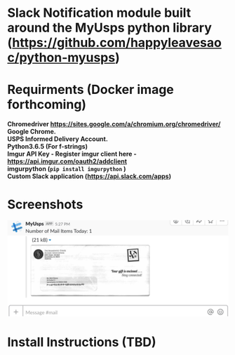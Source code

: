 # Slack Notification module built around the MyUsps python library (https://github.com/happyleavesaoc/python-myusps)


# Requirments (Docker image forthcoming)
**Chromedriver https://sites.google.com/a/chromium.org/chromedriver/  
Google Chrome.  
USPS Informed Delivery Account.  
Python3.6.5 (For f-strings)  
Imgur API Key - Register imgur client here - https://api.imgur.com/oauth2/addclient  
imgurpython (`pip install imgurpython`  )  
Custom Slack application (https://api.slack.com/apps)**





# Screenshots

![Alt text](https://raw.githubusercontent.com/nshores/my_usps_notifications/master/example.png?raw=true "Title")

# Install Instructions (TBD)


